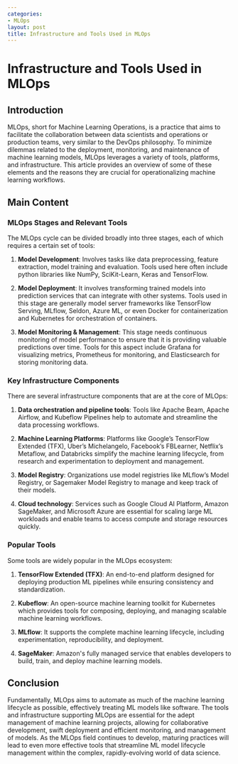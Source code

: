 ```yaml
---
categories:
- MLOps
layout: post
title: Infrastructure and Tools Used in MLOps
---
```


# Infrastructure and Tools Used in MLOps

## Introduction

MLOps, short for Machine Learning Operations, is a practice that aims to facilitate the collaboration between data scientists and operations or production teams, very similar to the DevOps philosophy. To minimize dilemmas related to the deployment, monitoring, and maintenance of machine learning models, MLOps leverages a variety of tools, platforms, and infrastructure. This article provides an overview of some of these elements and the reasons they are crucial for operationalizing machine learning workflows.

## Main Content

### MLOps Stages and Relevant Tools

The MLOps cycle can be divided broadly into three stages, each of which requires a certain set of tools:

1. __Model Development__: Involves tasks like data preprocessing, feature extraction, model training and evaluation. Tools used here often include python libraries like NumPy, SciKit-Learn, Keras and TensorFlow.

2. __Model Deployment__: It involves transforming trained models into prediction services that can integrate with other systems. Tools used in this stage are generally model server frameworks like TensorFlow Serving, MLflow, Seldon, Azure ML, or even Docker for containerization and Kubernetes for orchestration of containers.

3. __Model Monitoring & Management__: This stage needs continuous monitoring of model performance to ensure that it is providing valuable predictions over time. Tools for this aspect include Grafana for visualizing metrics, Prometheus for monitoring, and Elasticsearch for storing monitoring data.

### Key Infrastructure Components 

There are several infrastructure components that are at the core of MLOps:

1. __Data orchestration and pipeline tools__: Tools like Apache Beam, Apache Airflow, and Kubeflow Pipelines help to automate and streamline the data processing workflows.

2. __Machine Learning Platforms__: Platforms like Google’s TensorFlow Extended (TFX), Uber’s Michelangelo, Facebook’s FBLearner, Netflix’s Metaflow, and Databricks simplify the machine learning lifecycle, from research and experimentation to deployment and management.

3. __Model Registry__: Organizations use model registries like MLflow’s Model Registry, or Sagemaker Model Registry to manage and keep track of their models.

4. __Cloud technology__: Services such as Google Cloud AI Platform, Amazon SageMaker, and Microsoft Azure are essential for scaling large ML workloads and enable teams to access compute and storage resources quickly.

### Popular Tools

Some tools are widely popular in the MLOps ecosystem:

1. __TensorFlow Extended (TFX)__: An end-to-end platform designed for deploying production ML pipelines while ensuring consistency and standardization.

2. __Kubeflow__: An open-source machine learning toolkit for Kubernetes which provides tools for composing, deploying, and managing scalable machine learning workflows.

3. __MLflow__: It supports the complete machine learning lifecycle, including experimentation, reproducibility, and deployment.

4. __SageMaker__: Amazon's fully managed service that enables developers to build, train, and deploy machine learning models.

## Conclusion

Fundamentally, MLOps aims to automate as much of the machine learning lifecycle as possible, effectively treating ML models like software. The tools and infrastructure supporting MLOps are essential for the adept management of machine learning projects, allowing for collaborative development, swift deployment and efficient monitoring, and management of models. As the MLOps field continues to develop, maturing practices will lead to even more effective tools that streamline ML model lifecycle management within the complex, rapidly-evolving world of data science.